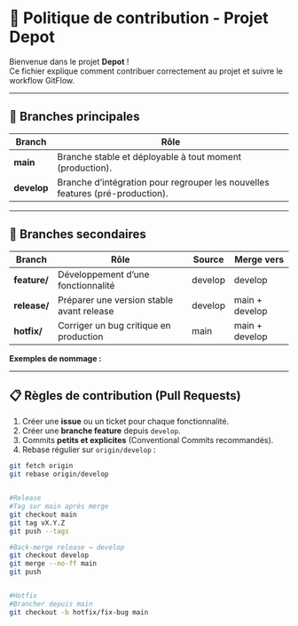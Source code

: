 # 🚀 Politique de contribution - Projet Depot

Bienvenue dans le projet **Depot** !  
Ce fichier explique comment contribuer correctement au projet et suivre le workflow GitFlow.

---

## 🌳 Branches principales

| Branch | Rôle |
|--------|------|
| **main** | Branche stable et déployable à tout moment (production). |
| **develop** | Branche d’intégration pour regrouper les nouvelles features (pré-production). |

---

## 🌱 Branches secondaires

| Branch | Rôle | Source | Merge vers |
|--------|------|--------|------------|
| **feature/** | Développement d’une fonctionnalité | develop | develop |
| **release/** | Préparer une version stable avant release | develop | main + develop |
| **hotfix/** | Corriger un bug critique en production | main | main + develop |

**Exemples de nommage :**

---


## 📋 Règles de contribution (Pull Requests)

1. Créer une **issue** ou un ticket pour chaque fonctionnalité.
2. Créer une **branche feature** depuis `develop`.
3. Commits **petits et explicites** (Conventional Commits recommandés).
4. Rebase régulier sur `origin/develop` :
```bash
git fetch origin
git rebase origin/develop


#Release
#Tag sur main après merge
git checkout main
git tag vX.Y.Z
git push --tags

#Back-merge release → develop
git checkout develop
git merge --no-ff main
git push


#Hotfix
#Brancher depuis main
git checkout -b hotfix/fix-bug main
